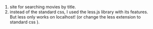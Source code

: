 1. site for searching movies by title.
2. instead of the standard css, I used the less.js library with its features. 
   But less only works on localhost! (or change the less extension to standard css ).
